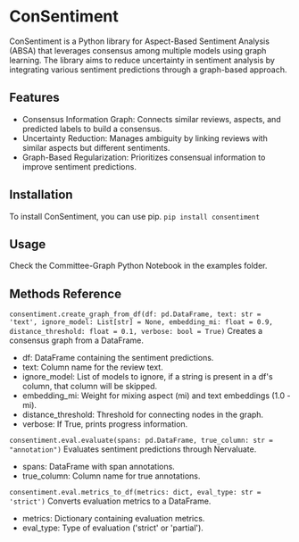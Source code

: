 # ConSentiment
ConSentiment is a Python library for Aspect-Based Sentiment Analysis (ABSA) that leverages consensus among multiple models using graph learning. The library aims to reduce uncertainty in sentiment analysis by integrating various sentiment predictions through a graph-based approach.

## Features
- Consensus Information Graph: Connects similar reviews, aspects, and predicted labels to build a consensus.
- Uncertainty Reduction: Manages ambiguity by linking reviews with similar aspects but different sentiments.
- Graph-Based Regularization: Prioritizes consensual information to improve sentiment predictions.

## Installation
To install ConSentiment, you can use pip.
`pip install consentiment`

## Usage
Check the Committee-Graph Python Notebook in the examples folder.

## Methods Reference
`consentiment.create_graph_from_df(df: pd.DataFrame, text: str = 'text', ignore_model: List[str] = None, embedding_mi: float = 0.9, distance_threshold: float = 0.1, verbose: bool = True)`
Creates a consensus graph from a DataFrame.
- df: DataFrame containing the sentiment predictions.
- text: Column name for the review text.
- ignore_model: List of models to ignore, if a string is present in a df's column, that column will be skipped.
- embedding_mi: Weight for mixing aspect (mi) and text embeddings (1.0 - mi).
- distance_threshold: Threshold for connecting nodes in the graph.
- verbose: If True, prints progress information.

`consentiment.eval.evaluate(spans: pd.DataFrame, true_column: str = "annotation")`
Evaluates sentiment predictions through Nervaluate.
- spans: DataFrame with span annotations.
- true_column: Column name for true annotations.

`consentiment.eval.metrics_to_df(metrics: dict, eval_type: str = 'strict')`
Converts evaluation metrics to a DataFrame.
- metrics: Dictionary containing evaluation metrics.
- eval_type: Type of evaluation ('strict' or 'partial').